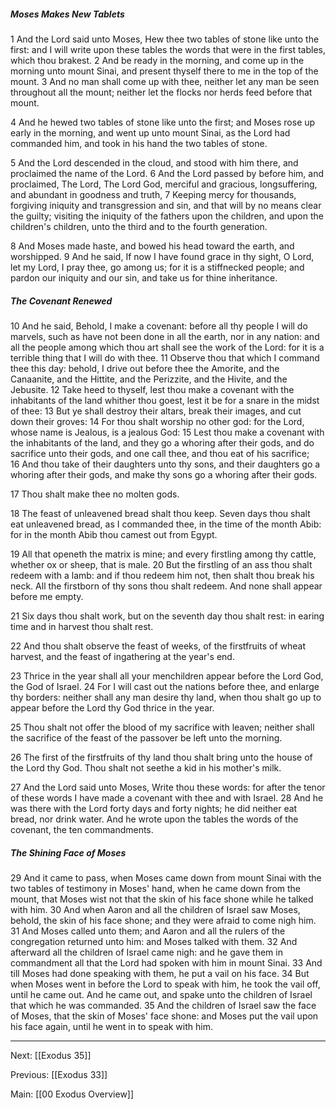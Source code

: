 ##### Moses Makes New Tablets

1 And the Lord said unto Moses, Hew thee two tables of stone like unto the first: and I will write upon these tables the words that were in the first tables, which thou brakest. 2 And be ready in the morning, and come up in the morning unto mount Sinai, and present thyself there to me in the top of the mount. 3 And no man shall come up with thee, neither let any man be seen throughout all the mount; neither let the flocks nor herds feed before that mount.

4 And he hewed two tables of stone like unto the first; and Moses rose up early in the morning, and went up unto mount Sinai, as the Lord had commanded him, and took in his hand the two tables of stone.

5 And the Lord descended in the cloud, and stood with him there, and proclaimed the name of the Lord. 6 And the Lord passed by before him, and proclaimed, The Lord, The Lord God, merciful and gracious, longsuffering, and abundant in goodness and truth, 7 Keeping mercy for thousands, forgiving iniquity and transgression and sin, and that will by no means clear the guilty; visiting the iniquity of the fathers upon the children, and upon the children's children, unto the third and to the fourth generation.

8 And Moses made haste, and bowed his head toward the earth, and worshipped. 9 And he said, If now I have found grace in thy sight, O Lord, let my Lord, I pray thee, go among us; for it is a stiffnecked people; and pardon our iniquity and our sin, and take us for thine inheritance.

##### The Covenant Renewed

10 And he said, Behold, I make a covenant: before all thy people I will do marvels, such as have not been done in all the earth, nor in any nation: and all the people among which thou art shall see the work of the Lord: for it is a terrible thing that I will do with thee. 11 Observe thou that which I command thee this day: behold, I drive out before thee the Amorite, and the Canaanite, and the Hittite, and the Perizzite, and the Hivite, and the Jebusite. 12 Take heed to thyself, lest thou make a covenant with the inhabitants of the land whither thou goest, lest it be for a snare in the midst of thee: 13 But ye shall destroy their altars, break their images, and cut down their groves: 14 For thou shalt worship no other god: for the Lord, whose name is Jealous, is a jealous God: 15 Lest thou make a covenant with the inhabitants of the land, and they go a whoring after their gods, and do sacrifice unto their gods, and one call thee, and thou eat of his sacrifice; 16 And thou take of their daughters unto thy sons, and their daughters go a whoring after their gods, and make thy sons go a whoring after their gods.

17 Thou shalt make thee no molten gods.

18 The feast of unleavened bread shalt thou keep. Seven days thou shalt eat unleavened bread, as I commanded thee, in the time of the month Abib: for in the month Abib thou camest out from Egypt.

19 All that openeth the matrix is mine; and every firstling among thy cattle, whether ox or sheep, that is male. 20 But the firstling of an ass thou shalt redeem with a lamb: and if thou redeem him not, then shalt thou break his neck. All the firstborn of thy sons thou shalt redeem. And none shall appear before me empty.

21 Six days thou shalt work, but on the seventh day thou shalt rest: in earing time and in harvest thou shalt rest.

22 And thou shalt observe the feast of weeks, of the firstfruits of wheat harvest, and the feast of ingathering at the year's end.

23 Thrice in the year shall all your menchildren appear before the Lord God, the God of Israel. 24 For I will cast out the nations before thee, and enlarge thy borders: neither shall any man desire thy land, when thou shalt go up to appear before the Lord thy God thrice in the year.

25 Thou shalt not offer the blood of my sacrifice with leaven; neither shall the sacrifice of the feast of the passover be left unto the morning.

26 The first of the firstfruits of thy land thou shalt bring unto the house of the Lord thy God. Thou shalt not seethe a kid in his mother's milk.

27 And the Lord said unto Moses, Write thou these words: for after the tenor of these words I have made a covenant with thee and with Israel. 28 And he was there with the Lord forty days and forty nights; he did neither eat bread, nor drink water. And he wrote upon the tables the words of the covenant, the ten commandments.

##### The Shining Face of Moses

29 And it came to pass, when Moses came down from mount Sinai with the two tables of testimony in Moses' hand, when he came down from the mount, that Moses wist not that the skin of his face shone while he talked with him. 30 And when Aaron and all the children of Israel saw Moses, behold, the skin of his face shone; and they were afraid to come nigh him. 31 And Moses called unto them; and Aaron and all the rulers of the congregation returned unto him: and Moses talked with them. 32 And afterward all the children of Israel came nigh: and he gave them in commandment all that the Lord had spoken with him in mount Sinai. 33 And till Moses had done speaking with them, he put a vail on his face. 34 But when Moses went in before the Lord to speak with him, he took the vail off, until he came out. And he came out, and spake unto the children of Israel that which he was commanded. 35 And the children of Israel saw the face of Moses, that the skin of Moses' face shone: and Moses put the vail upon his face again, until he went in to speak with him.

---
Next: [[Exodus 35]]

Previous: [[Exodus 33]]

Main: [[00 Exodus Overview]]